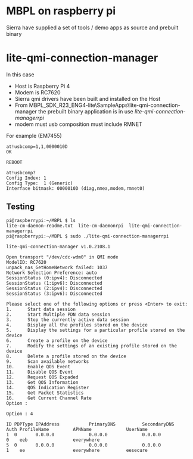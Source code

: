 # MBPL on raspberry pi

Sierra have supplied a set of tools / demo apps as source and prebuilt binary


# lite-qmi-connection-manager

In this case

* Host is Raspberry Pi 4
* Modem is RC7620
* Sierra qmi drivers have been built and installed on the Host
* From MBPL_SDK_R23_ENG4-lite\SampleApps\lite-qmi-connection-manager the prebuilt binary application is in use *lite-qmi-connection-managerrpi*
* modem must usb composition must include RMNET

For example (EM7455)
```
at!usbcomp=1,1,0000010D
OK

REBOOT

at!usbcomp?
Config Index: 1
Config Type:  1 (Generic)
Interface bitmask: 0000010D (diag,nmea,modem,rmnet0)
```

## Testing
```
pi@raspberrypi:~/MBPL $ ls
lite-cm-daemon-readme.txt  lite-cm-daemonrpi  lite-qmi-connection-managerrpi
pi@raspberrypi:~/MBPL $ sudo ./lite-qmi-connection-managerrpi

lite-qmi-connection-manager v1.0.2108.1

Open transport "/dev/cdc-wdm0" in QMI mode
ModelID: RC7620
unpack_nas_GetHomeNetwork failed: 1037
Network Selection Preference: auto
SessionStatus (0:ipv4): Disconnected
SessionStatus (1:ipv6): Disconnected
SessionStatus (2:ipv4): Disconnected
SessionStatus (3:ipv6): Disconnected

Please select one of the following options or press <Enter> to exit:
1.      Start data session
2.      Start Multiple PDN data session
3.      Stop the currently active data session
4.      Display all the profiles stored on the device
5.      Display the settings for a particular profile stored on the device
6.      Create a profile on the device
7.      Modify the settings of an existing profile stored on the device
8.      Delete a profile stored on the device
9.      Scan available networks
10.     Enable QOS Event
11.     Disable QOS Event
12.     Request QOS Expaded
13.     Get QOS Information
14.     QOS Indication Register
15.     Get Packet Statistics
16.     Get Current Channel Rate
Option :
```

```
Option : 4

ID PDPType IPAddress           PrimaryDNS          SecondaryDNS        Auth ProfileName         APNName             UserName
1  0       0.0.0.0             0.0.0.0             0.0.0.0             0    eeb                 everywhere
5  0       0.0.0.0             0.0.0.0             0.0.0.0             1    ee                  everywhere          eesecure
```

